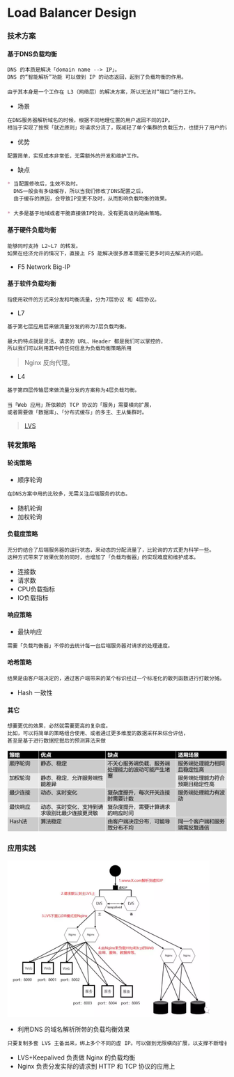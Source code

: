 # Load Balancer Design

### 技术方案
#### 基于DNS负载均衡
```md
DNS 的本质是解决「domain name --> IP」。
DNS 的“智能解析”功能 可以做到 IP 的动态返回，起到了负载均衡的作用。

由于其本身是一个工作在 L3（网络层）的解决方案，所以无法对“端口”进行工作。
```
* 场景
```md
在DNS服务器解析域名的时候，根据不同地理位置的用户返回不同的IP。
相当于实现了按照「就近原则」将请求分流了，既减轻了单个集群的负载压力，也提升了用户的访问速度。
```
* 优势
```md
配置简单，实现成本非常低，无需额外的开发和维护工作。
```
* 缺点
```md
* 当配置修改后，生效不及时。
  DNS一般会有多级缓存，所以当我们修改了DNS配置之后，
  由于缓存的原因，会导致IP变更不及时，从而影响负载均衡的效果。

* 大多是基于地域或者干脆直接做IP轮询，没有更高级的路由策略。
```
#### 基于硬件负载均衡
```md
能够同时支持 L2~L7 的转发。
如果在经济允许的情况下，直接上 F5 能解决很多原本需要花更多时间去解决的问题。
```
*  F5 Network Big-IP

#### 基于软件负载均衡
```md
指使用软件的方式来分发和均衡流量，分为7层协议 和 4层协议。
```
* L7
```md
基于第七层应用层来做流量分发的称为7层负载均衡。

最大的特点就是灵活，请求的 URL、Header 都是我们可以掌控的，
所以我们可以利用其中的任何信息为负载均衡策略所用
```
> Nginx 反向代理。
* L4
```md
基于第四层传输层来做流量分发的方案称为4层负载均衡。

当「Web 应用」所依赖的 TCP 协议的「服务」需要横向扩展，
或者需要做「数据库」、「分布式缓存」的多主、主从集群时。
```
> [LVS](implement/LVS.md)

### 转发策略
#### 轮询策略
* 顺序轮询
```md
在DNS方案中用的比较多，无需关注后端服务的状态。
```
* 随机轮询
* 加权轮询

#### 负载度策略
```md
充分的结合了后端服务器的运行状态，来动态的分配流量了，比轮询的方式更为科学一些。
这种方式带来了效果优势的同时，也增加了「负载均衡器」的实现难度和维护成本。
```
* 连接数
* 请求数
* CPU负载指标
* IO负载指标

#### 响应策略
* 最快响应
```md
需要「负载均衡器」不停的去统计每一台后端服务器对请求的处理速度。
```
#### 哈希策略
```md
结果是由客户端决定的，通过客户端带来的某个标识经过一个标准化的散列函数进行打散分摊。
```
* Hash 一致性

#### 其它
```md
想要更优的效果，必然就需要更高的复杂度。
比如，可以将简单的策略组合使用、或者通过更多维度的数据采样来综合评估，
甚至是基于进行数据挖掘后的预测算法来做
```
![](pic/forwarding-strategy.jpg)

### 应用实践
![](pic/load-balancer_application.png)
* 利用DNS 的域名解析所带的负载均衡效果
```md
只要复制多套 LVS 主备出来，绑上多个不同的虚 IP。可以做到无限横向扩展，以支撑不断增长的流量。
```
* LVS+Keepalived 负责做 Nginx 的负载均衡
* Nginx 负责分发实际的请求到 HTTP 和 TCP 协议的应用上
	
